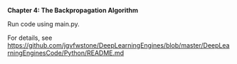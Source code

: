 **Chapter 4: The Backpropagation Algorithm**

Run code using main.py.

For details, see
https://github.com/jgvfwstone/DeepLearningEngines/blob/master/DeepLearningEnginesCode/Python/README.md

 
